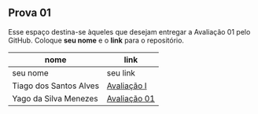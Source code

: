 ## Prova 01

Esse espaço destina-se àqueles que desejam entregar a Avaliação 01 pelo GitHub.
Coloque **seu nome** e o **link** para o repositório.

| nome | link |
| ---  | ---  |
| seu nome | seu link |
|Tiago dos Santos Alves|[Avaliação I](https://github.com/Tiago2332/avaliacao_01)
| Yago da Silva Menezes | [Avaliação 01](https://github.com/yago-menezes/avaliacao_01) |
